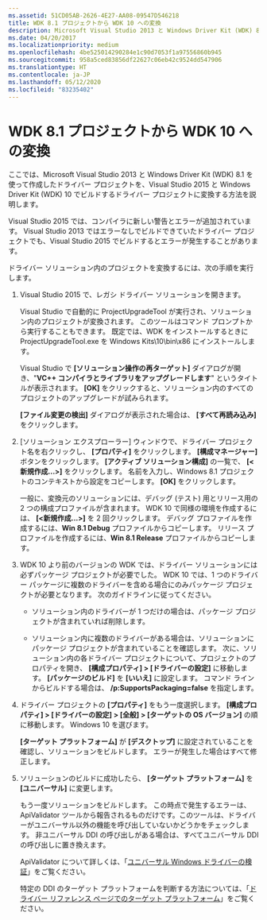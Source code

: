 ```yaml
---
ms.assetid: 51CD05AB-2626-4E27-AA08-09547D546218
title: WDK 8.1 プロジェクトから WDK 10 への変換
description: Microsoft Visual Studio 2013 と Windows Driver Kit (WDK) 8.1 を使って作成したドライバー プロジェクトを、Microsoft Visual Studio 2015 と Windows Driver Kit (WDK) 10 でビルドするドライバー プロジェクトに変換する方法を説明します。
ms.date: 04/20/2017
ms.localizationpriority: medium
ms.openlocfilehash: 4be525014290284e1c90d7053f1a97556860b945
ms.sourcegitcommit: 958a5ced83856df22627c06eb42c9524dd547906
ms.translationtype: HT
ms.contentlocale: ja-JP
ms.lasthandoff: 05/12/2020
ms.locfileid: "83235402"
---
```

# <a name="converting-wdk-81-projects-to-wdk-10"></a>WDK 8.1 プロジェクトから WDK 10 への変換

ここでは、Microsoft Visual Studio 2013 と Windows Driver Kit (WDK) 8.1 を使って作成したドライバー プロジェクトを、Visual Studio 2015 と Windows Driver Kit (WDK) 10 でビルドするドライバー プロジェクトに変換する方法を説明します。

Visual Studio 2015 では、コンパイラに新しい警告とエラーが追加されています。 Visual Studio 2013 ではエラーなしでビルドできていたドライバー プロジェクトでも、Visual Studio 2015 でビルドするとエラーが発生することがあります。

ドライバー ソリューション内のプロジェクトを変換するには、次の手順を実行します。

1.  Visual Studio 2015 で、レガシ ドライバー ソリューションを開きます。

    Visual Studio で自動的に ProjectUpgradeTool が実行され、ソリューション内のプロジェクトが変換されます。 このツールはコマンド プロンプトから実行することもできます。 既定では、WDK をインストールするときに ProjectUpgradeTool.exe を Windows Kits\\10\\bin\\x86 にインストールします。

    Visual Studio で **[ソリューション操作の再ターゲット]** ダイアログが開き、"**VC++ コンパイラとライブラリをアップグレードします**" というタイトルが表示されます。 **[OK]** をクリックすると、ソリューション内のすべてのプロジェクトのアップグレードが試みられます。

    **[ファイル変更の検出]** ダイアログが表示された場合は、 **[すべて再読み込み]** をクリックします。

2.  [ソリューション エクスプローラー] ウィンドウで、ドライバー プロジェクト名を右クリックし、 **[プロパティ]** をクリックします。 **[構成マネージャー]** ボタンをクリックします。 **[アクティブ ソリューション構成]** の一覧で、 **[&lt;新規作成...&gt;]** をクリックします。 名前を入力し、Windows 8.1 プロジェクトのコンテキストから設定をコピーします。 **[OK]** をクリックします。

    一般に、変換元のソリューションには、デバッグ (テスト) 用とリリース用の 2 つの構成プロファイルが含まれます。 WDK 10 で同様の環境を作成するには、 **[&lt;新規作成...&gt;]** を 2 回クリックします。 デバッグ プロファイルを作成するには、**Win 8.1 Debug** プロファイルからコピーします。 リリース プロファイルを作成するには、**Win 8.1 Release** プロファイルからコピーします。

3.  WDK 10 より前のバージョンの WDK では、ドライバー ソリューションには必ずパッケージ プロジェクトが必要でした。 WDK 10 では、1 つのドライバー パッケージに複数のドライバーを含める場合にのみパッケージ プロジェクトが必要となります。 次のガイドラインに従ってください。

    -   ソリューション内のドライバーが 1 つだけの場合は、パッケージ プロジェクトが含まれていれば削除します。

    -   ソリューション内に複数のドライバーがある場合は、ソリューションにパッケージ プロジェクトが含まれていることを確認します。 次に、ソリューション内の各ドライバー プロジェクトについて、プロジェクトのプロパティを開き、 **[構成プロパティ] &gt; [ドライバーの設定]** に移動します。 **[パッケージのビルド]** を **[いいえ]** に設定します。 コマンド ラインからビルドする場合は、 **/p:SupportsPackaging=false** を指定します。

4.  ドライバー プロジェクトの **[プロパティ]** をもう一度選択します。 **[構成プロパティ] &gt; [ドライバーの設定] &gt; [全般] &gt; [ターゲットの OS バージョン]** の順に移動します。 Windows 10 を選びます。

    **[ターゲット プラットフォーム]** が **[デスクトップ]** に設定されていることを確認し、ソリューションをビルドします。 エラーが発生した場合はすべて修正します。

5.  ソリューションのビルドに成功したら、 **[ターゲット プラットフォーム]** を **[ユニバーサル]** に変更します。

    もう一度ソリューションをビルドします。 この時点で発生するエラーは、ApiValidator ツールから報告されるものだけです。このツールは、ドライバーがユニバーサル以外の機能を呼び出していないかどうかをチェックします。 非ユニバーサル DDI の呼び出しがある場合は、すべてユニバーサル DDI の呼び出しに置き換えます。

    ApiValidator について詳しくは、「[ユニバーサル Windows ドライバーの検証](validating-universal-drivers.md)」をご覧ください。

    特定の DDI のターゲット プラットフォームを判断する方法については、「[ドライバー リファレンス ページでのターゲット プラットフォーム](target-platforms.md)」をご覧ください。

 

 





